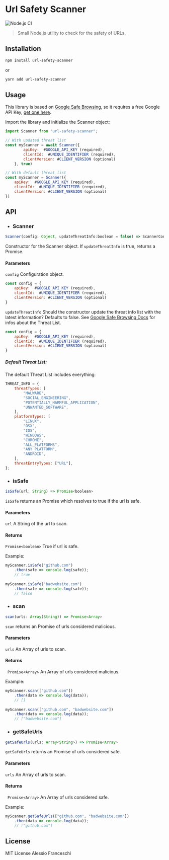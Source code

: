 # Url Safety Scanner
![Node.js CI](https://github.com/PandaSekh/Url-Safety-Scanner/workflows/Node.js%20CI/badge.svg)

> Small Node.js utility to check for the safety of URLs.

## Installation
```sh
npm install url-safety-scanner
```
or
```sh
yarn add url-safety-scanner
```

## Usage

This library is based on [Google Safe Browsing](https://developers.google.com/safe-browsing/v4), so it requires a free Google API Key, [get one here](https://cloud.google.com/docs/authentication/api-keys?hl=en&ref_topic=6262490&visit_id=637452868400701187-4266388275&rd=1).

Import the library and initialize the Scanner object:
```js
import Scanner from "url-safety-scanner";

// With updated threat list 
const myScanner = await Scanner({
		apiKey:  #GOOGLE_API_KEY (required),
		clientId:  #UNIQUE_IDENTIFIER (required),
		clientVersion: #CLIENT_VERSION (optional)
	}, true)

// With default threat list
const myScanner = Scanner({
	apiKey:  #GOOGLE_API_KEY (required),
	clientId:  #UNIQUE_IDENTIFIER (required),
	clientVersion: #CLIENT_VERSION (optional)
})
``` 

## API
- ### Scanner
```js
Scanner(config: Object, updateThreatInfo:boolean = false) => ScannerConstructor || Promise(ScannerConstructor)
```
Constructor for the Scanner object. If `updateThreatInfo` is true, returns a Promise.

#### Parameters
`config` Configuration object.
```js
const config = {
	apiKey:  #GOOGLE_API_KEY (required),
	clientId:  #UNIQUE_IDENTIFIER (required),
	clientVersion: #CLIENT_VERSION (optional)
}
```

`updateThreatInfo` Should the constructor update the threat info list with the latest information? Defaults to false.
See [Google Safe Browsing Docs](https://developers.google.com/safe-browsing/v4/lists) for infos about the Threat List.
```js
const config = {
	apiKey:  #GOOGLE_API_KEY (required),
	clientId:  #UNIQUE_IDENTIFIER (required),
	clientVersion: #CLIENT_VERSION (optional)
}
```

##### Default Threat List:
The default Threat List includes everything: 
```js
THREAT_INFO = {
	threatTypes: [
		"MALWARE",
		"SOCIAL_ENGINEERING",
		"POTENTIALLY_HARMFUL_APPLICATION",
		"UNWANTED_SOFTWARE",
	],
	platformTypes: [
		"LINUX",
		"OSX",
		"IOS",
		"WINDOWS",
		"CHROME",
		"ALL_PLATFORMS",
		"ANY_PLATFORM",
		"ANDROID",
	],
	threatEntryTypes: ["URL"],
};
```
- ### isSafe
```js
isSafe(url: String) => Promise<boolean> 
```
`isSafe` returns an Promise<boolean> which resolves to true if the url is safe.

#### Parameters
`url` A String of the url to scan.

#### Returns
`Promise<boolean>` True if url is safe.

Example:
```js
myScanner.isSafe("github.com")
	.then(safe => console.log(safe));
	// true
	
myScanner.isSafe("badwebsite.com")
	.then(safe => console.log(safe));
	// false
```

- ### scan
```js
scan(urls: Array(String)) => Promise<Array> 
```
`scan` returns an Promise<Array> of urls considered malicious.

#### Parameters
`urls` An Array of urls to scan.

#### Returns
` Promise<Array>` An Array of urls considered malicious.

Example:
```js
myScanner.scan(["github.com"])
	.then(data => console.log(data));
	// [] 
	
myScanner.scan(["github.com", "badwebsite.com"])
	.then(data => console.log(data));
	// ["badwebsite.com"] 
```

- ### getSafeUrls
```js
getSafeUrls(urls: Array<String>) => Promise<Array>
```
`getSafeUrls` returns an Promise<Array> of urls considered safe.

#### Parameters
`urls` An Array of urls to scan.

#### Returns
` Promise<Array>` An Array of urls considered safe.

Example:
```js
myScanner.getSafeUrls(["github.com", "badwebsite.com"])
	.then(data => console.log(data));
	// ["github.com"] 
```

## License
MIT License Alessio Franceschi
